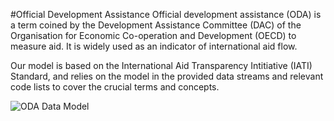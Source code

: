 #Official Development Assistance
Official development assistance (ODA) is a term coined by the Development Assistance Committee (DAC) of the Organisation for Economic Co-operation and Development (OECD) to measure aid. It is widely used as an indicator of international aid flow.

Our model is based on the International Aid Transparency Intitiative (IATI) Standard, and relies on the model in the provided data streams and relevant code lists to cover the crucial terms and concepts.


![ODA Data Model](http://s33.postimg.org/6ftl7k4un/yds_model_ODA.png)